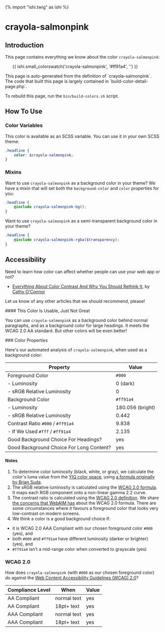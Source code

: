 {% import "ishi.twig" as ishi %}
# crayola-salmonpink

## Introduction

This page contains everything we know about the color `crayola-salmonpink`:

<div class="grid">
    <div class="cell">
        <div class="swatch">
            <ul>
                {{ ishi.small_colorswatch('crayola-salmonpink', '#ff91a4', '') }}
            </ul>
        </div>
    </div>
</div>

<div class="callout attention" markdown="1">
This page is auto-generated from the definition of `crayola-salmonpink`. The code that built this page is largely contained in `build-color-detail-page.php`.

To rebuild this page, run the `bin/build-colors.sh` script.
</div>

## How To Use

### Color Variables

This color is available as an SCSS variable. You can use it in your own SCSS theme:

```scss
.headline {
    color: $crayola-salmonpink;
}
```

### Mixins

Want to use `crayola-salmonpink` as a background color in your theme? We have a mixin that will set both the `background-color` and `color` properties for you:

```scss
.headline {
    @include crayola-salmonpink-bg();
}
```

Want to use `crayola-salmonpink` as a semi-transparent background color in your theme?

```scss
.headline {
    @include crayola-salmonpink-rgba($transparency);
}
```

## Accessibility

Need to learn how color can affect whether people can use your web app or not?

* [Everything About Color Contrast And Why You Should Rethink It](https://www.smashingmagazine.com/2014/10/color-contrast-tips-and-tools-for-accessibility/), by [Cathy O'Connor](http://www.twitter.com/cagocon)

Let us know of any other articles that we should recommend, please!
<div class="callout warning" markdown="1">
#### This Color Is Usable, Just Not Great

You can use `crayola-salmonpink` as a background color behind normal paragraphs, and as a background color for large headings. It meets the WCAG 2.0 AA standard. But other colors will be even better!
</div>
### Color Properties

Here's our automated analysis of `crayola-salmonpink`, when used as a background color:

Property | Value
---------|------
Foreground Color | `#000`
- Luminosity | 0 (dark)
- sRGB Relative Luminosity | 0
Background Color | `#ff91a4`
- Luminosity | 180.056 (bright)
- sRGB Relative Luminosity | 0.442
Contrast Ratio `#000` / `#ff91a4` | 9.838
- If We Used `#fff` / `#ff91a4` | 2.135
Good Background Choice For Headings? | yes
Good Background Choice For Long Content? | yes

#### Notes

1. To determine color luminosity (black, white, or gray), we calculate the color's luma value from the [YIQ color space](https://en.wikipedia.org/wiki/YIQ), using [a formula originally by Brian Suda](https://24ways.org/2010/calculating-color-contrast/).
1. The sRGB relative luminosity is calculated using the [WCAG 2.0 formula](https://www.w3.org/TR/WCAG20/#relativeluminancedef). It maps each RGB component onto a non-linear gamma 2.2 curve.
1. The contrast ratio is calculated using the [WCAG 2.0 definition](https://www.w3.org/TR/2008/REC-WCAG20-20081211/#contrast-ratiodef). We share [the concerns that WebAIM has](http://webaim.org/blog/wcag-2-1-feedback/) about the WCAG 2.0 formula. There are some circumstances where it favours a foreground color that looks very low-contrast on modern screens.
1. We think a color is a good background choice if:
  - it is WCAG 2.0 AAA Compliant with our chosen foreground color `#000` (yes), and
  - both `#000` and `#ff91a4` have different luminosity (darker or brighter) (yes), and
  - `#ff91a4` isn't a mid-range color when converted to grayscale (yes)

### WCAG 2.0

How does `crayola-salmonpink` (with `#000` as our chosen foreground color) do against the [Web Content Accessibility Guidelines (WCAG) 2.0](https://www.w3.org/TR/WCAG20/)?

Compliance Level | When | Value
-----------------|------|------
AA Compliant | normal text | yes
AA Compliant | 18pt+ text | yes
AAA Compliant | normal text | yes
AAA Compliant | 18pt+ text | yes